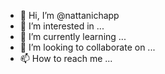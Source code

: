 - 👋 Hi, I’m @nattanichapp
- 👀 I’m interested in ...
- 🌱 I’m currently learning ...
- 💞️ I’m looking to collaborate on ...
- 📫 How to reach me ...

<!---
nattanichapp/nattanichapp is a ✨ special ✨ repository because its `README.md` (this file) appears on your GitHub profile.
You can click the Preview link to take a look at your changes.
--->

